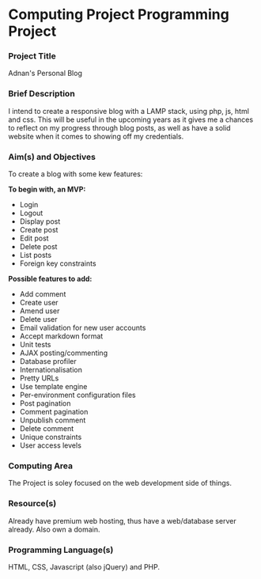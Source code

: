 # Computing Project Programming Project

### Project Title

Adnan's Personal Blog

### Brief Description

I intend to create a responsive blog with a LAMP stack, using php, js, html and css. This will be useful in the upcoming years as it gives me a chances to reflect on my progress through blog posts, as well as have a solid website when it comes to showing off my credentials.

### Aim\(s\) and Objectives

To create a blog with some kew features:

**To begin with, an MVP:**

* Login
* Logout
* Display post
* Create post
* Edit post
* Delete post
* List posts
* Foreign key constraints

**Possible features to add:**

* Add comment
* Create user
* Amend user
* Delete user
* Email validation for new user accounts
* Accept markdown format
* Unit tests
* AJAX posting/commenting
* Database profiler
* Internationalisation
* Pretty URLs
* Use template engine
* Per-environment configuration files
* Post pagination
* Comment pagination
* Unpublish comment
* Delete comment
* Unique constraints
* User access levels

### Computing Area

The Project is soley focused on the web development side of things.

### Resource\(s\)

Already have premium web hosting, thus have a web/database server already. Also own a domain.

### Programming Language\(s\)

HTML, CSS, Javascript \(also jQuery\) and PHP.

